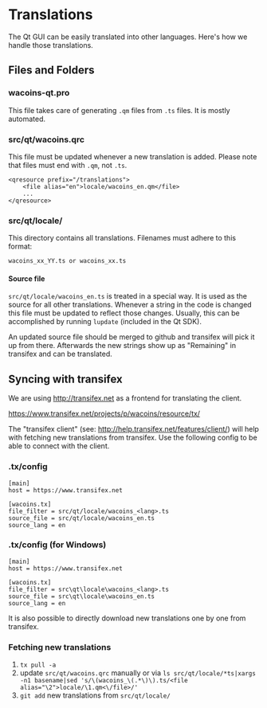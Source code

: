 Translations
============

The Qt GUI can be easily translated into other languages. Here's how we
handle those translations.

Files and Folders
-----------------

### wacoins-qt.pro

This file takes care of generating `.qm` files from `.ts` files. It is mostly
automated.

### src/qt/wacoins.qrc

This file must be updated whenever a new translation is added. Please note that
files must end with `.qm`, not `.ts`.

    <qresource prefix="/translations">
        <file alias="en">locale/wacoins_en.qm</file>
        ...
    </qresource>

### src/qt/locale/

This directory contains all translations. Filenames must adhere to this format:

    wacoins_xx_YY.ts or wacoins_xx.ts

#### Source file

`src/qt/locale/wacoins_en.ts` is treated in a special way. It is used as the
source for all other translations. Whenever a string in the code is changed
this file must be updated to reflect those changes. Usually, this can be
accomplished by running `lupdate` (included in the Qt SDK).

An updated source file should be merged to github and transifex will pick it
up from there. Afterwards the new strings show up as "Remaining" in transifex
and can be translated.

Syncing with transifex
----------------------

We are using http://transifex.net as a frontend for translating the client.

https://www.transifex.net/projects/p/wacoins/resource/tx/

The "transifex client" (see: http://help.transifex.net/features/client/)
will help with fetching new translations from transifex. Use the following
config to be able to connect with the client.

### .tx/config

    [main]
    host = https://www.transifex.net

    [wacoins.tx]
    file_filter = src/qt/locale/wacoins_<lang>.ts
    source_file = src/qt/locale/wacoins_en.ts
    source_lang = en
    
### .tx/config (for Windows)

    [main]
    host = https://www.transifex.net

    [wacoins.tx]
    file_filter = src\qt\locale\wacoins_<lang>.ts
    source_file = src\qt\locale\wacoins_en.ts
    source_lang = en

It is also possible to directly download new translations one by one from transifex.

### Fetching new translations

1. `tx pull -a`
2. update `src/qt/wacoins.qrc` manually or via
   `ls src/qt/locale/*ts|xargs -n1 basename|sed 's/\(wacoins_\(.*\)\).ts/<file alias="\2">locale/\1.qm<\/file>/'`
3. `git add` new translations from `src/qt/locale/`
